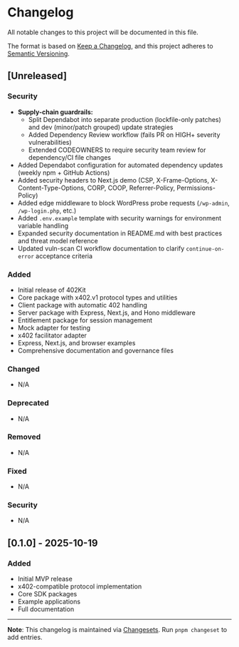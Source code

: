# Changelog

All notable changes to this project will be documented in this file.

The format is based on [Keep a Changelog](https://keepachangelog.com/en/1.0.0/),
and this project adheres to [Semantic Versioning](https://semver.org/spec/v2.0.0.html).

## [Unreleased]

### Security

- **Supply-chain guardrails:**
  - Split Dependabot into separate production (lockfile-only patches) and dev (minor/patch grouped) update strategies
  - Added Dependency Review workflow (fails PR on HIGH+ severity vulnerabilities)
  - Extended CODEOWNERS to require security team review for dependency/CI file changes
- Added Dependabot configuration for automated dependency updates (weekly npm + GitHub Actions)
- Added security headers to Next.js demo (CSP, X-Frame-Options, X-Content-Type-Options, CORP, COOP, Referrer-Policy, Permissions-Policy)
- Added edge middleware to block WordPress probe requests (`/wp-admin`, `/wp-login.php`, etc.)
- Added `.env.example` template with security warnings for environment variable handling
- Expanded security documentation in README.md with best practices and threat model reference
- Updated vuln-scan CI workflow documentation to clarify `continue-on-error` acceptance criteria

### Added

- Initial release of 402Kit
- Core package with x402.v1 protocol types and utilities
- Client package with automatic 402 handling
- Server package with Express, Next.js, and Hono middleware
- Entitlement package for session management
- Mock adapter for testing
- x402 facilitator adapter
- Express, Next.js, and browser examples
- Comprehensive documentation and governance files

### Changed

- N/A

### Deprecated

- N/A

### Removed

- N/A

### Fixed

- N/A

### Security

- N/A

## [0.1.0] - 2025-10-19

### Added

- Initial MVP release
- x402-compatible protocol implementation
- Core SDK packages
- Example applications
- Full documentation

---

**Note**: This changelog is maintained via [Changesets](https://github.com/changesets/changesets). Run `pnpm changeset` to add entries.
